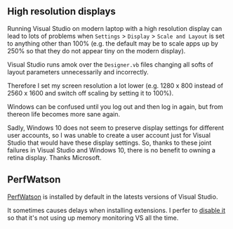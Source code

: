 ## High resolution displays

Running Visual Studio on modern laptop with a high resolution display can lead to lots of problems when `Settings` > `Display` > `Scale and Layout` is set to anything other than 100% (e.g. the default may be to scale apps up by 250% so that they do not appear tiny on the modern display).

Visual Studio runs amok over the `Designer.vb` files changing all softs of layout parameters unnecessarily and incorrectly.

Therefore I set my screen resolution a lot lower (e.g. 1280 x 800 instead of 2560 x 1600 and switch off scaling by setting it to 100%).

Windows can be confused until you log out and then log in again, but from thereon life becomes more sane again.

Sadly, Windows 10 does not seem to preserve display settings for different user accounts, so I was unable to create a user account just for Visual Studio that would have these display settings. So, thanks to these joint failures in Visual Studio and Windows 10, there is no benefit to owning a retina display. Thanks Microsoft. 

## PerfWatson

[PerfWatson](https://marketplace.visualstudio.com/items?itemName=VisualStudioProductTeam.VisualStudioPerfWatson)
is installed by default in the latests versions of Visual Studio.

It sometimes causes delays when installing extensions. I perfer to
[disable it](http://stackoverflow.com/questions/42662444/how-to-disable-perfwatson2-exe-from-visual-studio-2017>)
so that it's not using up memory monitoring VS all the time.
